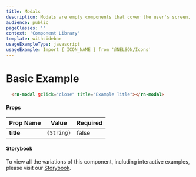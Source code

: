 ```yaml
---
title: Modals
description: Modals are empty components that cover the user's screen.
audience: public
pageClasses: ''
context: 'Component Library'
template: withsidebar
usageExampleType: javascript
usageExample: Import { ICON_NAME } from '@NELSON/Icons'
---
```


# Basic Example

```html
  <rn-modal @click="close" title="Example Title"></rn-modal>
```

#### Props

Prop Name     | Value      | Required
------------- | ---------- | --------
**title**     | `{String}` | false

#### Storybook

To view all the variations of this component, including interactive examples, please visit our [Storybook](https://react-storybook.royalnavy.io/?selectedKind=Modal&full=0&addons=0&stories=1&panelRight=0&addonPanel=storybook%2Factions%2Factions-panel&show-info=0&source=0).
